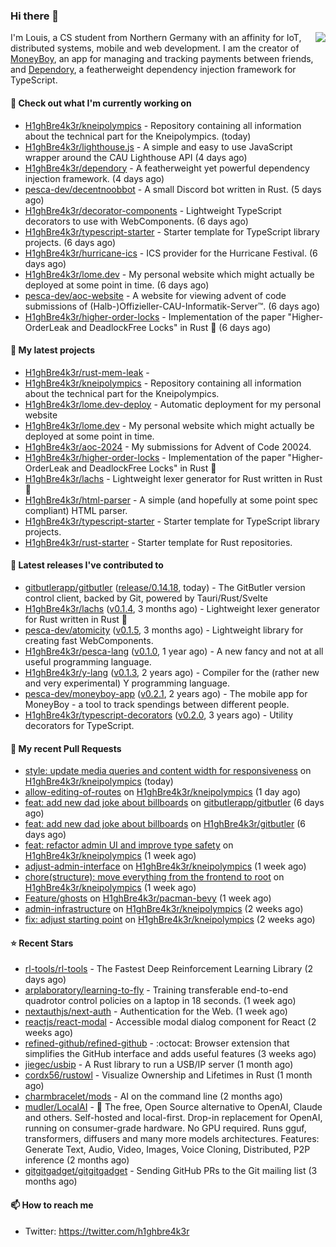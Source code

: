 ### Hi there 👋


<img align="right" src="https://github-readme-stats.vercel.app/api?username=h1ghbre4k3r">

I'm Louis, a CS student from Northern Germany with an affinity for IoT, distributed systems, mobile and web development. I am the creator of [MoneyBoy](https://github.com/pesca-dev/moneyboy-app), an app for managing and tracking payments between friends, and [Dependory](https://github.com/H1ghBre4k3r/dependory), a featherweight dependency injection framework for TypeScript.

#### 👷 Check out what I'm currently working on

- [H1ghBre4k3r/kneipolympics](https://github.com/H1ghBre4k3r/kneipolympics) - Repository containing all information about the technical part for the Kneipolympics. (today)
- [H1ghBre4k3r/lighthouse.js](https://github.com/H1ghBre4k3r/lighthouse.js) - A simple and easy to use JavaScript wrapper around the CAU Lighthouse API (4 days ago)
- [H1ghBre4k3r/dependory](https://github.com/H1ghBre4k3r/dependory) - A featherweight yet powerful dependency injection framework. (4 days ago)
- [pesca-dev/decentnoobbot](https://github.com/pesca-dev/decentnoobbot) - A small Discord bot written in Rust. (5 days ago)
- [H1ghBre4k3r/decorator-components](https://github.com/H1ghBre4k3r/decorator-components) - Lightweight TypeScript decorators to use with WebComponents. (6 days ago)
- [H1ghBre4k3r/typescript-starter](https://github.com/H1ghBre4k3r/typescript-starter) - Starter template for TypeScript library projects. (6 days ago)
- [H1ghBre4k3r/hurricane-ics](https://github.com/H1ghBre4k3r/hurricane-ics) - ICS provider for the Hurricane Festival. (6 days ago)
- [H1ghBre4k3r/lome.dev](https://github.com/H1ghBre4k3r/lome.dev) - My personal website which might actually be deployed at some point in time. (6 days ago)
- [pesca-dev/aoc-website](https://github.com/pesca-dev/aoc-website) - A website for viewing advent of code submissions of (Halb-)Offizieller-CAU-Informatik-Server™. (6 days ago)
- [H1ghBre4k3r/higher-order-locks](https://github.com/H1ghBre4k3r/higher-order-locks) - Implementation of the paper &#34;Higher-OrderLeak and DeadlockFree Locks&#34; in Rust 🦀 (6 days ago)

#### 🌱 My latest projects

- [H1ghBre4k3r/rust-mem-leak](https://github.com/H1ghBre4k3r/rust-mem-leak) - 
- [H1ghBre4k3r/kneipolympics](https://github.com/H1ghBre4k3r/kneipolympics) - Repository containing all information about the technical part for the Kneipolympics.
- [H1ghBre4k3r/lome.dev-deploy](https://github.com/H1ghBre4k3r/lome.dev-deploy) - Automatic deployment for my personal website
- [H1ghBre4k3r/lome.dev](https://github.com/H1ghBre4k3r/lome.dev) - My personal website which might actually be deployed at some point in time.
- [H1ghBre4k3r/aoc-2024](https://github.com/H1ghBre4k3r/aoc-2024) - My submissions for Advent of Code 20024.
- [H1ghBre4k3r/higher-order-locks](https://github.com/H1ghBre4k3r/higher-order-locks) - Implementation of the paper &#34;Higher-OrderLeak and DeadlockFree Locks&#34; in Rust 🦀
- [H1ghBre4k3r/lachs](https://github.com/H1ghBre4k3r/lachs) - Lightweight lexer generator for Rust written in Rust 🦀
- [H1ghBre4k3r/html-parser](https://github.com/H1ghBre4k3r/html-parser) - A simple (and hopefully at some point spec compliant) HTML parser.
- [H1ghBre4k3r/typescript-starter](https://github.com/H1ghBre4k3r/typescript-starter) - Starter template for TypeScript library projects.
- [H1ghBre4k3r/rust-starter](https://github.com/H1ghBre4k3r/rust-starter) - Starter template for Rust repositories.

#### 🔭 Latest releases I've contributed to

- [gitbutlerapp/gitbutler](https://github.com/gitbutlerapp/gitbutler) ([release/0.14.18](https://github.com/gitbutlerapp/gitbutler/releases/tag/release/0.14.18), today) - The GitButler version control client, backed by Git, powered by Tauri/Rust/Svelte
- [H1ghBre4k3r/lachs](https://github.com/H1ghBre4k3r/lachs) ([v0.1.4](https://github.com/H1ghBre4k3r/lachs/releases/tag/v0.1.4), 3 months ago) - Lightweight lexer generator for Rust written in Rust 🦀
- [pesca-dev/atomicity](https://github.com/pesca-dev/atomicity) ([v0.1.5](https://github.com/pesca-dev/atomicity/releases/tag/v0.1.5), 3 months ago) - Lightweight library for creating fast WebComponents.
- [H1ghBre4k3r/pesca-lang](https://github.com/H1ghBre4k3r/pesca-lang) ([v0.1.0](https://github.com/H1ghBre4k3r/pesca-lang/releases/tag/v0.1.0), 1 year ago) - A new fancy and not at all useful programming language.
- [H1ghBre4k3r/y-lang](https://github.com/H1ghBre4k3r/y-lang) ([v0.1.3](https://github.com/H1ghBre4k3r/y-lang/releases/tag/v0.1.3), 2 years ago) - Compiler for the (rather new and very experimental) Y programming language. 
- [pesca-dev/moneyboy-app](https://github.com/pesca-dev/moneyboy-app) ([v0.2.1](https://github.com/pesca-dev/moneyboy-app/releases/tag/v0.2.1), 2 years ago) - The mobile app for MoneyBoy - a tool to track spendings between different people.
- [H1ghBre4k3r/typescript-decorators](https://github.com/H1ghBre4k3r/typescript-decorators) ([v0.2.0](https://github.com/H1ghBre4k3r/typescript-decorators/releases/tag/v0.2.0), 3 years ago) - Utility decorators for TypeScript.

#### 🔨 My recent Pull Requests

- [style: update media queries and content width for responsiveness](https://github.com/H1ghBre4k3r/kneipolympics/pull/72) on [H1ghBre4k3r/kneipolympics](https://github.com/H1ghBre4k3r/kneipolympics) (today)
- [allow-editing-of-routes](https://github.com/H1ghBre4k3r/kneipolympics/pull/71) on [H1ghBre4k3r/kneipolympics](https://github.com/H1ghBre4k3r/kneipolympics) (1 day ago)
- [feat: add new dad joke about billboards](https://github.com/gitbutlerapp/gitbutler/pull/8054) on [gitbutlerapp/gitbutler](https://github.com/gitbutlerapp/gitbutler) (6 days ago)
- [feat: add new dad joke about billboards](https://github.com/H1ghBre4k3r/gitbutler/pull/4) on [H1ghBre4k3r/gitbutler](https://github.com/H1ghBre4k3r/gitbutler) (6 days ago)
- [feat: refactor admin UI and improve type safety](https://github.com/H1ghBre4k3r/kneipolympics/pull/65) on [H1ghBre4k3r/kneipolympics](https://github.com/H1ghBre4k3r/kneipolympics) (1 week ago)
- [adjust-admin-interface](https://github.com/H1ghBre4k3r/kneipolympics/pull/64) on [H1ghBre4k3r/kneipolympics](https://github.com/H1ghBre4k3r/kneipolympics) (1 week ago)
- [chore(structure): move everything from the frontend to root](https://github.com/H1ghBre4k3r/kneipolympics/pull/63) on [H1ghBre4k3r/kneipolympics](https://github.com/H1ghBre4k3r/kneipolympics) (1 week ago)
- [Feature/ghosts](https://github.com/H1ghBre4k3r/pacman-bevy/pull/18) on [H1ghBre4k3r/pacman-bevy](https://github.com/H1ghBre4k3r/pacman-bevy) (1 week ago)
- [admin-infrastructure](https://github.com/H1ghBre4k3r/kneipolympics/pull/52) on [H1ghBre4k3r/kneipolympics](https://github.com/H1ghBre4k3r/kneipolympics) (2 weeks ago)
- [fix: adjust starting point](https://github.com/H1ghBre4k3r/kneipolympics/pull/46) on [H1ghBre4k3r/kneipolympics](https://github.com/H1ghBre4k3r/kneipolympics) (2 weeks ago)

#### ⭐ Recent Stars

- [rl-tools/rl-tools](https://github.com/rl-tools/rl-tools) - The Fastest Deep Reinforcement Learning Library (2 days ago)
- [arplaboratory/learning-to-fly](https://github.com/arplaboratory/learning-to-fly) - Training transferable end-to-end quadrotor control policies on a laptop in 18 seconds.  (1 week ago)
- [nextauthjs/next-auth](https://github.com/nextauthjs/next-auth) - Authentication for the Web. (1 week ago)
- [reactjs/react-modal](https://github.com/reactjs/react-modal) - Accessible modal dialog component for React (2 weeks ago)
- [refined-github/refined-github](https://github.com/refined-github/refined-github) - :octocat: Browser extension that simplifies the GitHub interface and adds useful features (3 weeks ago)
- [jiegec/usbip](https://github.com/jiegec/usbip) - A Rust library to run a USB/IP server (1 month ago)
- [cordx56/rustowl](https://github.com/cordx56/rustowl) - Visualize Ownership and Lifetimes in Rust (1 month ago)
- [charmbracelet/mods](https://github.com/charmbracelet/mods) - AI on the command line (2 months ago)
- [mudler/LocalAI](https://github.com/mudler/LocalAI) - :robot: The free, Open Source alternative to OpenAI, Claude and others. Self-hosted and local-first. Drop-in replacement for OpenAI,  running on consumer-grade hardware. No GPU required. Runs gguf, transformers, diffusers and many more models architectures. Features: Generate Text, Audio, Video, Images, Voice Cloning, Distributed, P2P inference (2 months ago)
- [gitgitgadget/gitgitgadget](https://github.com/gitgitgadget/gitgitgadget) - Sending GitHub PRs to the Git mailing list (3 months ago)

#### 📫 How to reach me

- Twitter: https://twitter.com/h1ghbre4k3r
